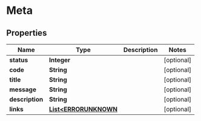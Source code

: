 
# Meta

## Properties
Name | Type | Description | Notes
------------ | ------------- | ------------- | -------------
**status** | **Integer** |  |  [optional]
**code** | **String** |  |  [optional]
**title** | **String** |  |  [optional]
**message** | **String** |  |  [optional]
**description** | **String** |  |  [optional]
**links** | [**List&lt;ERRORUNKNOWN**](ERRORUNKNOWN.md) |  |  [optional]



